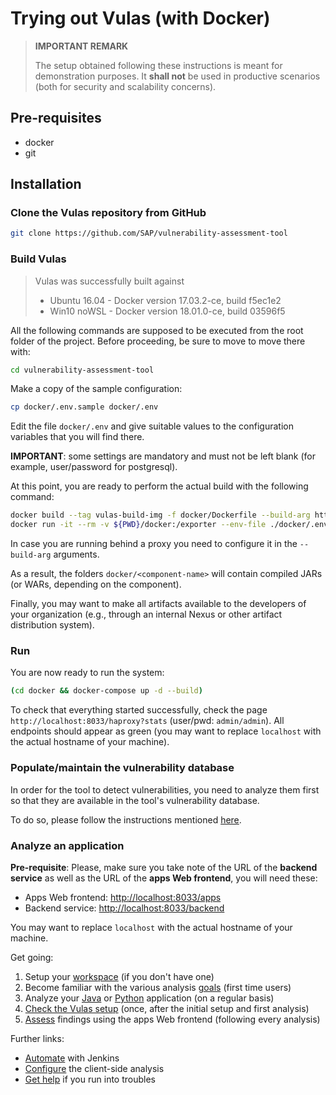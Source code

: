 # Trying out Vulas (with Docker)

> **IMPORTANT REMARK**
> 
> The setup obtained following these instructions is meant for demonstration purposes.
> It **shall not** be used in productive scenarios (both for security and scalability concerns).

## Pre-requisites

- docker
- git

## Installation

### Clone the Vulas repository from GitHub

```sh
git clone https://github.com/SAP/vulnerability-assessment-tool
```

### Build Vulas

> Vulas was successfully built against 
> - Ubuntu 16.04 - Docker version 17.03.2-ce, build f5ec1e2
> - Win10 noWSL - Docker version 18.01.0-ce, build 03596f5

All the following commands are supposed to be executed from the root folder of the project.
Before proceeding, be sure to move to move there with:

```sh
cd vulnerability-assessment-tool
```

Make a copy of the sample configuration:

```sh
cp docker/.env.sample docker/.env
```

Edit the file `docker/.env` and give suitable values to the configuration variables that you will find there.

**IMPORTANT**: some settings are mandatory and must not be left blank (for example, user/password for postgresql).

At this point, you are ready to perform the actual build with the following command:

```sh
docker build --tag vulas-build-img -f docker/Dockerfile --build-arg http_proxy= --build-arg https_proxy= .
docker run -it --rm -v ${PWD}/docker:/exporter --env-file ./docker/.env -e mvn_flags=-DexcludedGroups=com.sap.psr.vulas.shared.categories.Slow vulas-build-img
```

In case you are running behind a proxy you need to configure it in the `--build-arg` arguments.

As a result, the folders `docker/<component-name>` will contain compiled JARs (or WARs, depending on the component).

Finally, you may want to make all artifacts available to the developers of your organization (e.g., through an internal Nexus or other artifact distribution system).

### Run

You are now ready to run the system:

```sh
(cd docker && docker-compose up -d --build)
```

To check that everything started successfully, check the page `http://localhost:8033/haproxy?stats` (user/pwd: `admin/admin`).
All endpoints should appear as green (you may want to replace `localhost` with the actual hostname of your machine).

### Populate/maintain the vulnerability database

In order for the tool to detect vulnerabilities, you need to analyze them first so that they are available in
the tool's vulnerability database.

To do so, please follow the instructions mentioned [here](readme-pages/Vulnerability-Database.md).

### Analyze an application

**Pre-requisite**: Please, make sure you take note of the URL of the **backend service** as well as the URL of the **apps Web frontend**, you will need these:

- Apps Web frontend: [http://localhost:8033/apps](https://localhost:8033/apps)
- Backend service: [http://localhost:8033/backend](http://localhost:8033/backend)

You may want to replace `localhost` with the actual hostname of your machine.

Get going:

1. Setup your [workspace](readme-pages/Workspace.md) (if you don't have one)
2. Become familiar with the various analysis [goals](readme-pages/Goals.md) (first time users)
3. Analyze your [Java](readme-pages/Java.md) or [Python](readme-pages/Python.md) application (on a regular basis)
4. [Check the Vulas setup](readme-pages/Configuration.md) (once, after the initial setup and first analysis) 
5. [Assess](readme-pages/Assessment-and-Mitigation.md) findings using the apps Web frontend (following every analysis)

Further links:

- [Automate](readme-pages/Automation.md) with Jenkins
- [Configure](readme-pages/Configuration.md) the client-side analysis
- [Get help](readme-pages/Help.md) if you run into troubles
